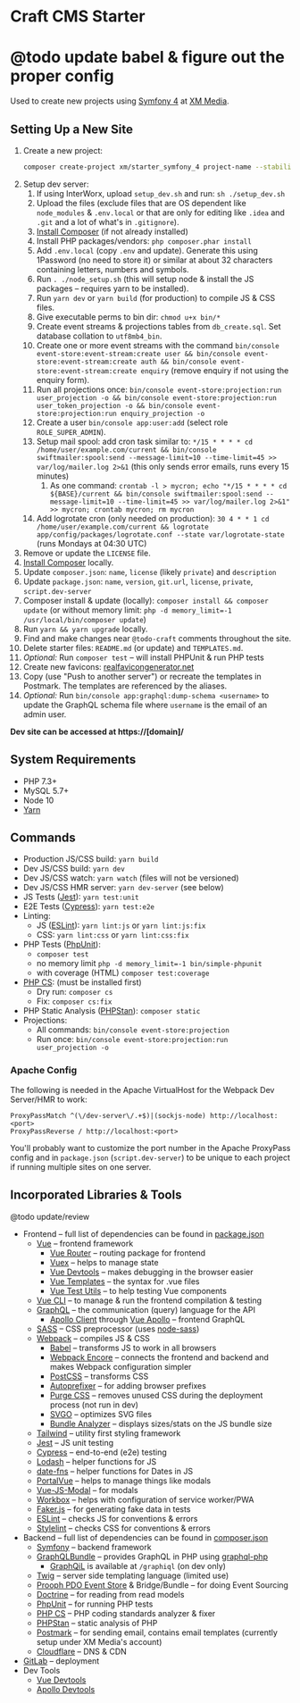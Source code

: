 # Craft CMS Starter

# @todo update babel & figure out the proper config

Used to create new projects using [Symfony 4](http://symfony.com/) at [XM Media](https://www.xmmedia.com/).

## Setting Up a New Site

1. Create a new project:
    ```sh
    composer create-project xm/starter_symfony_4 project-name --stability=dev --no-install --remove-vcs
    ```
2. Setup dev server:
   1. If using InterWorx, upload `setup_dev.sh` and run: `sh ./setup_dev.sh` 
   1. Upload the files (exclude files that are OS dependent like `node_modules` & `.env.local` or that are only for editing like `.idea` and `.git` and a lot of what's in `.gitignore`).
   2. [Install Composer](https://getcomposer.org/download/) (if not already installed)
   3. Install PHP packages/vendors: `php composer.phar install`
   4. Add `.env.local` (copy `.env` and update). Generate this using 1Password (no need to store it) or similar at about 32 characters containing letters, numbers and symbols.
   6. Run `. ./node_setup.sh` (this will setup node & install the JS packages – requires yarn to be installed).
   7. Run `yarn dev` or `yarn build` (for production) to compile JS & CSS files.
   8. Give executable perms to bin dir: `chmod u+x bin/*`
   9. Create event streams & projections tables from `db_create.sql`. Set database collation to `utf8mb4_bin`.
   10. Create one or more event streams with the command `bin/console event-store:event-stream:create user && bin/console event-store:event-stream:create auth && bin/console event-store:event-stream:create enquiry` (remove enquiry if not using the enquiry form).
   11. Run all projections once: `bin/console event-store:projection:run user_projection -o && bin/console event-store:projection:run user_token_projection -o && bin/console event-store:projection:run enquiry_projection -o` 
   12. Create a user `bin/console app:user:add` (select role `ROLE_SUPER_ADMIN`).
   13. Setup mail spool: add cron task similar to: `*/15 * * * * cd /home/user/example.com/current && bin/console swiftmailer:spool:send --message-limit=10 --time-limit=45 >> var/log/mailer.log 2>&1` (this only sends error emails, runs every 15 minutes)
       1. As one command: `crontab -l > mycron; echo "*/15 * * * * cd ${BASE}/current && bin/console swiftmailer:spool:send --message-limit=10 --time-limit=45 >> var/log/mailer.log 2>&1" >> mycron; crontab mycron; rm mycron`
   14. Add logrotate cron (only needed on production): `30 4 * * 1 cd /home/user/example.com/current && logrotate app/config/packages/logrotate.conf --state var/logrotate-state` (runs Mondays at 04:30 UTC)
3. Remove or update the `LICENSE` file.
4. [Install Composer](https://getcomposer.org/download/) locally.
5. Update `composer.json`: `name`, `license` (likely `private`) and `description`
6. Update `package.json`: `name`, `version`, `git.url`, `license`, `private`, `script.dev-server`
7. Composer install & update (locally): `composer install && composer update` (or without memory limit: `php -d memory_limit=-1 /usr/local/bin/composer update`)
8. Run `yarn && yarn upgrade` locally.
9. Find and make changes near `@todo-craft` comments throughout the site.
10. Delete starter files: `README.md` (or update) and `TEMPLATES.md`.
11. *Optional:* Run `composer test` – will install PHPUnit & run PHP tests
12. Create new favicons: [realfavicongenerator.net](https://realfavicongenerator.net)
13. Copy (use "Push to another server") or recreate the templates in Postmark. The templates are referenced by the aliases.
14. *Optional:* Run `bin/console app:graphql:dump-schema <username>` to update the GraphQL schema file where `username` is the email of an admin user.

**Dev site can be accessed at https://[domain]/**

## System Requirements

  - PHP 7.3+
  - MySQL 5.7+
  - Node 10
  - [Yarn](https://yarnpkg.com/en/docs/install)

## Commands

  - Production JS/CSS build: `yarn build`
  - Dev JS/CSS build: `yarn dev`
  - Dev JS/CSS watch: `yarn watch` (files will not be versioned)
  - Dev JS/CSS HMR server: `yarn dev-server` (see below)
  - JS Tests ([Jest](https://jestjs.io/)): `yarn test:unit`
  - E2E Tests ([Cypress](https://www.cypress.io/)): `yarn test:e2e`
  - Linting:
    - JS ([ESLint](https://eslint.org/)): `yarn lint:js` or `yarn lint:js:fix`
    - CSS: `yarn lint:css` or `yarn lint:css:fix`
  - PHP Tests ([PhpUnit](https://phpunit.de/)): 
    - `composer test`
    - no memory limit `php -d memory_limit=-1 bin/simple-phpunit`
    - with coverage (HTML) `composer test:coverage`
  - [PHP CS](https://cs.sensiolabs.org/): (must be installed first)
    - Dry run: `composer cs`
    - Fix: `composer cs:fix`
  - PHP Static Analysis ([PHPStan](https://github.com/phpstan/phpstan)): `composer static`
  - Projections:
    - All commands: `bin/console event-store:projection`
    - Run once: `bin/console event-store:projection:run user_projection -o`

### Apache Config

The following is needed in the Apache VirtualHost for the Webpack Dev Server/HMR to work:

```
ProxyPassMatch ^(\/dev-server\/.+$)|(sockjs-node) http://localhost:<port>
ProxyPassReverse / http://localhost:<port>
```

You'll probably want to customize the port number in the Apache ProxyPass config
and in `package.json` (`script.dev-server`) to be unique to each project if
running multiple sites on one server.

## Incorporated Libraries & Tools
@todo update/review
  - Frontend – full list of dependencies can be found in [package.json](https://github.com/xmmedia/starter_symfony_4/blob/master/package.json)
    - [Vue](https://vuejs.org/) – frontend framework
      - [Vue Router](https://router.vuejs.org/) – routing package for frontend
      - [Vuex](https://vuex.vuejs.org/) – helps to manage state
      - [Vue Devtools](https://github.com/vuejs/vue-devtools) – makes debugging in the browser easier
      - [Vue Templates](https://vuejs.org/v2/guide/syntax.html) – the syntax for .vue files
      - [Vue Test Utils](https://vue-test-utils.vuejs.org/) – to help testing Vue components
    - [Vue CLI](https://cli.vuejs.org/) – to manage & run the frontend compilation & testing
    - [GraphQL](https://graphql.org/) – the communication (query) language for the API
      - [Apollo Client](https://www.apollographql.com/docs/react/) through [Vue Apollo](https://vue-apollo.netlify.com) – frontend GraphQL 
    - [SASS](https://sass-lang.com/) – CSS preprocessor (uses [node-sass](https://www.npmjs.com/package/node-sass))
    - [Webpack](https://webpack.js.org/) – compiles JS & CSS
      - [Babel](https://babeljs.io/) – transforms JS to work in all browsers
      - [Webpack Encore](https://symfony.com/doc/current/frontend.html) – connects the frontend and backend and makes Webpack configuration simpler
      - [PostCSS](https://github.com/postcss/postcss) – transforms CSS
      - [Autoprefixer](ub.com/postcss/autoprefixer) – for adding browser prefixes
      - [Purge CSS](https://github.com/FullHuman/purgecss) – removes unused CSS during the deployment process (not run in dev)
      - [SVGO](https://github.com/svg/svgo) – optimizes SVG files
      - [Bundle Analyzer](https://github.com/webpack-contrib/webpack-bundle-analyzer) – displays sizes/stats on the JS bundle size
    - [Tailwind](https://tailwindcss.com/docs/what-is-tailwind/) – utility first styling framework
    - [Jest](https://jestjs.io/) – JS unit testing
    - [Cypress](https://www.cypress.io/) – end-to-end (e2e) testing
    - [Lodash](https://lodash.com/) – helper functions for JS
    - [date-fns](https://date-fns.org/) – helper functions for Dates in JS
    - [PortalVue](https://github.com/LinusBorg/portal-vue) – helps to manage things like modals
    - [Vue-JS-Modal](http://vue-js-modal.yev.io/) – for modals 
    - [Workbox](https://developers.google.com/web/tools/workbox/) – helps with configuration of service worker/PWA
    - [Faker.js](https://github.com/marak/Faker.js/) – for generating fake data in tests
    - [ESLint](https://eslint.org/) – checks JS for conventions & errors
    - [Stylelint](https://stylelint.io/) – checks CSS for conventions & errors
  - Backend – full list of dependencies can be found in [composer.json](https://github.com/xmmedia/starter_symfony_4/blob/master/composer.json)
    - [Symfony](https://symfony.com/doc/current/index.html#gsc.tab=0) – backend framework
    - [GraphQLBundle](https://github.com/overblog/GraphQLBundle) – provides GraphQL in PHP using [graphql-php](https://github.com/webonyx/graphql-php)
      - [GraphQiL](https://github.com/graphql/graphiql) is available at `/graphiql` (on dev only)
    - [Twig](https://twig.symfony.com/) – server side templating language (limited use)
    - [Prooph PDO Event Store](https://github.com/prooph/pdo-event-store) & Bridge/Bundle – for doing Event Sourcing
    - [Doctrine](https://www.doctrine-project.org/) – for reading from read models
    - [PhpUnit](https://phpunit.de/) – for running PHP tests
    - [PHP CS](https://cs.sensiolabs.org/) – PHP coding standards analyzer & fixer
    - [PHPStan](https://github.com/phpstan/phpstan) – static analysis of PHP
    - [Postmark](https://postmarkapp.com/) – for sending email, contains email templates (currently setup under XM Media's account)
    - [Cloudflare](https://www.cloudflare.com/) – DNS & CDN
  - [GitLab](https://gitlab.com/) – deployment
  - Dev Tools
    - [Vue Devtools](https://github.com/vuejs/vue-devtools)
    - [Apollo Devtools](https://github.com/apollographql/apollo-client-devtools)
